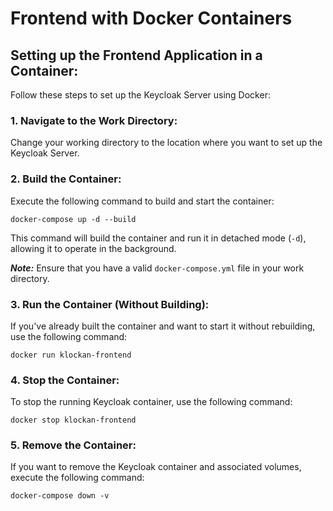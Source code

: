 # Frontend with Docker Containers

## Setting up the Frontend Application in a Container:

Follow these steps to set up the Keycloak Server using Docker:

### 1. Navigate to the Work Directory:
   
   Change your working directory to the location where you want to set up the Keycloak Server.
   
### 2. Build the Container:
   
   Execute the following command to build and start the container:
   
   ```
   docker-compose up -d --build
   ```
   
   This command will build the container and run it in detached mode (`-d`), allowing it to operate in the background.
   
   ***Note:*** Ensure that you have a valid `docker-compose.yml` file in your work directory.
   
### 3. Run the Container (Without Building):
   
   If you've already built the container and want to start it without rebuilding, use the following command:
   
   ```
   docker run klockan-frontend
   ```
   
### 4. Stop the Container:
 
   To stop the running Keycloak container, use the following command:
   
   ```
   docker stop klockan-frontend
   ```
   
### 5. Remove the Container:
    
   If you want to remove the Keycloak container and associated volumes, execute the following command:
   
   ```
   docker-compose down -v
   ```
